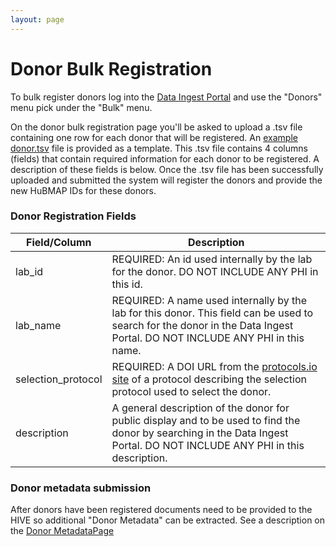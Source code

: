 ```yaml
---
layout: page
---
```

# Donor Bulk Registration

To bulk register donors log into the [Data Ingest Portal](https://ingest.hubmapconsortium.org) and use the "Donors" menu pick under the "Bulk" menu.

On the donor bulk registration page you'll be asked to upload a .tsv file containing one row for each donor that will be registered.  An [example donor.tsv](https://raw.githubusercontent.com/hubmapconsortium/ingest-ui/master/src/src/assets/Documents/example-donor-registrations.tsv) file is provided as a template. This .tsv file contains 4 columns (fields) that contain required information for each donor to be registered.  A description of these fields is below.  Once the .tsv file has been successfully uploaded and submitted the system will register the donors and provide the new HuBMAP IDs for these donors.

### Donor Registration Fields

| Field/Column | Description |
| --------------------- | ------------------ |
| lab_id | REQUIRED: An id used internally by the lab for the donor.  DO NOT INCLUDE ANY PHI in this id. |
| lab_name | REQUIRED: A name used internally by the lab for this donor.  This field can be used to search for the donor in the Data Ingest Portal.  DO NOT INCLUDE ANY PHI in this name. |
| selection_protocol | REQUIRED: A DOI URL from the [protocols.io site](https://protocols.io) of a protocol describing the selection protocol used to select the donor. |
| description | A general description of the donor for public display and to be used to find the donor by searching in the Data Ingest Portal.  DO NOT INCLUDE ANY PHI in this description. |


### Donor metadata submission
After donors have been registered documents need to be provided to the HIVE so additional "Donor Metadata" can be extracted.  See a description on the [Donor MetadataPage](https://software.docs.hubmapconsortium.org/donor.html)